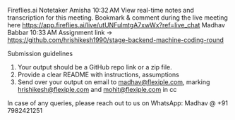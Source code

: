 Fireflies.ai Notetaker Amisha
10:32 AM
View real-time notes and transcription for this meeting. Bookmark & comment during the live meeting here https://app.fireflies.ai/live/utUNFulmtgA7xwWx?ref=live_chat
Madhav Babbar
10:33 AM
Assignment link → https://github.com/hrishikesh1990/stage-backend-machine-coding-round

Submission guidelines
1. Your output should be a GitHub repo link or a zip file.
2. Provide a clear README with instructions, assumptions
3. Send over your output on email to madhav@flexiple.com, marking hrishikesh@flexiple.com and mohit@flexiple.com in cc

In case of any queries, please reach out to us on WhatsApp:
Madhav @ +91 7982421251
